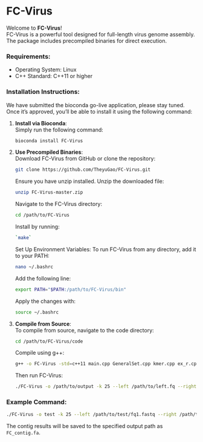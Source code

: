 # FC-Virus

Welcome to **FC-Virus**!  
FC-Virus is a powerful tool designed for full-length virus genome assembly. The package includes precompiled binaries for direct execution.

### Requirements:
- Operating System: Linux
- C++ Standard: C++11 or higher

### Installation Instructions:
We have submitted the bioconda go-live application, please stay tuned.
Once it’s approved, you’ll be able to install it using the following command:
1. **Install via Bioconda**:  
   Simply run the following command:
    ```bash
   bioconda install FC-Virus
     ```

3. **Use Precompiled Binaries**:  
   Download FC-Virus from GitHub or clone the repository:
    ```bash
   git clone https://github.com/TheyuGao/FC-Virus.git
    ```
   Ensure you have unzip installed. Unzip the downloaded file:
   ```bash
   unzip FC-Virus-master.zip
   ```
   Navigate to the FC-Virus directory:
   ```bash 
   cd /path/to/FC-Virus
   ```
   Install by running:
   ```bash 
   `make`
   ```
   Set Up Environment Variables: To run FC-Virus from any directory, add it to your PATH:
   ```bash 
   nano ~/.bashrc
   ```
   Add the following line:
   ```bash 
   export PATH="$PATH:/path/to/FC-Virus/bin"
   ```
   Apply the changes with:
   ```bash 
   source ~/.bashrc
   ```

5. **Compile from Source**:  
   To compile from source, navigate to the code directory:
   ```bash 
   cd /path/to/FC-Virus/code
   ```
   Compile using g++:
   ```bash 
   g++ -o FC-Virus -std=c++11 main.cpp GeneralSet.cpp kmer.cpp ex_r.cpp ex_l.cpp
   ```
   Then run FC-Virus:
   ```bash 
   ./FC-Virus -o /path/to/output -k 25 --left /path/to/left.fq --right /path/to/right.fq
   ```

### Example Command:
```bash 
./FC-Virus -o test -k 25 --left /path/to/test/fq1.fastq --right /path/to/test/fq2.fastq
```

The contig results will be saved to the specified output path as `FC_contig.fa`.
